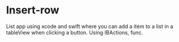 # Insert-row
List app using xcode and swift where you can add a item to a list in a tableView when clicking a button.
Using IBActions, func. 
